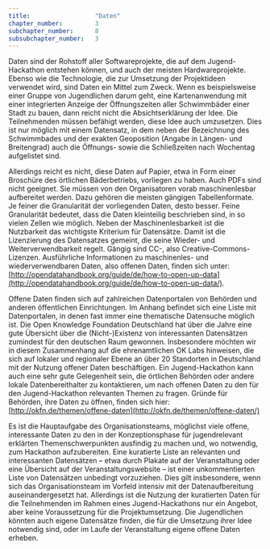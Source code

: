 ```yaml
---
title: 					"Daten"
chapter_number: 		3
subchapter_number:		8
subsubchapter_number:	3
---
```


Daten sind der Rohstoff aller Softwareprojekte, die auf dem Jugend-Hackathon entstehen können, und auch der meisten Hardwareprojekte. Ebenso wie die Technologie, die zur Umsetzung der Projektideen verwendet wird, sind Daten ein Mittel zum Zweck. Wenn es beispielsweise einer Gruppe von Jugendlichen darum geht, eine Kartenanwendung mit einer integrierten Anzeige der Öffnungszeiten aller Schwimmbäder einer Stadt zu bauen, dann reicht nicht die Absichtserklärung der Idee. Die Teilnehmenden müssen befähigt werden, diese Idee auch umzusetzen. Dies ist nur möglich mit einem Datensatz, in dem neben der Bezeichnung des Schwimmbades und der exakten Geoposition (Angabe in Längen- und Breitengrad) auch die Öffnungs- sowie die Schließzeiten nach Wochentag aufgelistet sind.

Allerdings reicht es nicht, diese Daten auf Papier, etwa in Form einer Broschüre des örtlichen Bäderbetriebs, vorliegen zu haben. Auch PDFs sind nicht geeignet. Sie müssen von den Organisatoren vorab maschinenlesbar aufbereitet werden. Dazu gehören die meisten gängigen Tabellenformate. Je feiner die Granularität der vorliegenden Daten, desto besser. Feine Granularität bedeutet, dass die Daten kleinteilig beschrieben sind, in so vielen Zellen wie möglich. Neben der Maschinenlesbarkeit ist die Nutzbarkeit das wichtigste Kriterium für Datensätze. Damit ist die Lizenzierung des Datensatzes gemeint, die seine Wieder- und Weiterverwendbarkeit regelt. Gängig sind CC-, also Creative-Commons-Lizenzen. Ausführliche Informationen zu maschinenles- und wiederverwendbaren Daten, also offenen Daten, finden sich unter: [http://opendatahandbook.org/guide/de/how-to-open-up-data](http://opendatahandbook.org/guide/de/how-to-open-up-data/). 

Offene Daten finden sich auf zahlreichen Datenportalen von Behörden und anderen öffentlichen Einrichtungen. Im Anhang befindet sich eine Liste mit Datenportalen, in denen fast immer eine thematische Datensuche möglich ist. Die Open Knowledge Foundation Deutschland hat über die Jahre eine gute Übersicht über die (Nicht-)Existenz von interessanten Datensätzen zumindest für den deutschen Raum gewonnen. Insbesondere möchten wir in diesem Zusammenhang auf die ehrenamtlichen OK Labs hinweisen, die sich auf lokaler und regionaler Ebene an über 20 Standorten in Deutschland mit der Nutzung offener Daten beschäftigen. Ein Jugend-Hackathon kann auch eine sehr gute Gelegenheit sein, die örtlichen Behörden oder andere lokale Datenbereithalter zu kontaktieren, um nach offenen Daten zu den für den Jugend-Hackathon relevanten Themen zu fragen. Gründe für Behörden, ihre Daten zu öffnen, finden sich hier: [http://okfn.de/themen/offene-daten](http://okfn.de/themen/offene-daten/)

Es ist die Hauptaufgabe des Organisationsteams, möglichst viele offene, interessante Daten zu den in der Konzeptionsphase für jugendrelevant erklärten Themenschwerpunkten ausfindig zu machen und, wo notwendig, zum Hackathon aufzubereiten. Eine kuratierte Liste an relevanten und interessanten Datensätzen – etwa durch Plakate auf der Veranstaltung oder eine Übersicht auf der Veranstaltungswebsite – ist einer unkommentierten Liste von Datensätzen unbedingt vorzuziehen. Dies gilt insbesondere, wenn sich das Organisationsteam im Vorfeld intensiv mit der Datenaufbereitung auseinandergesetzt hat. Allerdings ist die Nutzung der kuratierten Daten für die Teilnehmenden im Rahmen eines Jugend-Hackathons nur ein Angebot, aber keine Voraussetzung für die Projektumsetzung. Die Jugendlichen könnten auch eigene Datensätze finden, die für die Umsetzung ihrer Idee notwendig sind, oder im Laufe der Veranstaltung eigene offene Daten erheben.